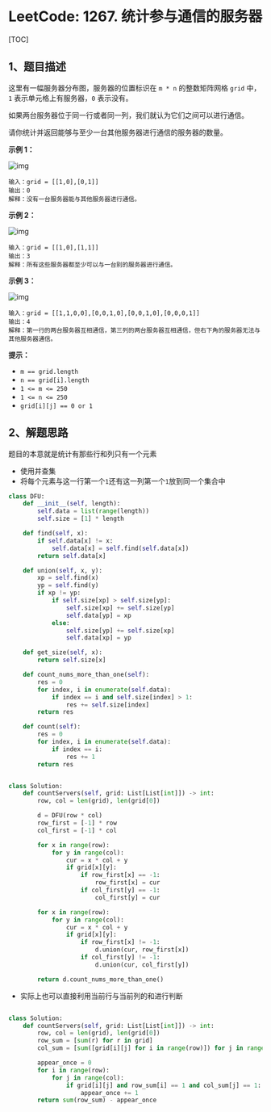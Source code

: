 # LeetCode: 1267. 统计参与通信的服务器

[TOC]

## 1、题目描述

这里有一幅服务器分布图，服务器的位置标识在 `m * n` 的整数矩阵网格 `grid` 中，`1` 表示单元格上有服务器，`0` 表示没有。

如果两台服务器位于同一行或者同一列，我们就认为它们之间可以进行通信。

请你统计并返回能够与至少一台其他服务器进行通信的服务器的数量。

 

**示例 1：**

![img](http://markdown-images-1251766755.cos.ap-beijing.myqcloud.com/notebook/2019-11-24-063825.jpg)



```
输入：grid = [[1,0],[0,1]]
输出：0
解释：没有一台服务器能与其他服务器进行通信。
```


**示例 2：**

![img](http://markdown-images-1251766755.cos.ap-beijing.myqcloud.com/notebook/2019-11-24-063831.jpg)

```
输入：grid = [[1,0],[1,1]]
输出：3
解释：所有这些服务器都至少可以与一台别的服务器进行通信。
```


**示例 3：**

![img](http://markdown-images-1251766755.cos.ap-beijing.myqcloud.com/notebook/2019-11-24-063841.jpg)

```
输入：grid = [[1,1,0,0],[0,0,1,0],[0,0,1,0],[0,0,0,1]]
输出：4
解释：第一行的两台服务器互相通信，第三列的两台服务器互相通信，但右下角的服务器无法与其他服务器通信。
```

**提示：**

-   `m == grid.length`
-   `n == grid[i].length`
-   `1 <= m <= 250`
-   `1 <= n <= 250`
-   `grid[i][j] == 0 or 1`



## 2、解题思路

题目的本意就是统计有那些行和列只有一个元素

-   使用并查集
-   将每个元素与这一行第一个`1`还有这一列第一个`1`放到同一个集合中



```python
class DFU:
    def __init__(self, length):
        self.data = list(range(length))
        self.size = [1] * length

    def find(self, x):
        if self.data[x] != x:
            self.data[x] = self.find(self.data[x])
        return self.data[x]

    def union(self, x, y):
        xp = self.find(x)
        yp = self.find(y)
        if xp != yp:
            if self.size[xp] > self.size[yp]:
                self.size[xp] += self.size[yp]
                self.data[yp] = xp
            else:
                self.size[yp] += self.size[xp]
                self.data[xp] = yp

    def get_size(self, x):
        return self.size[x]

    def count_nums_more_than_one(self):
        res = 0
        for index, i in enumerate(self.data):
            if index == i and self.size[index] > 1:
                res += self.size[index]
        return res

    def count(self):
        res = 0
        for index, i in enumerate(self.data):
            if index == i:
                res += 1
        return res


class Solution:
    def countServers(self, grid: List[List[int]]) -> int:
        row, col = len(grid), len(grid[0])

        d = DFU(row * col)
        row_first = [-1] * row
        col_first = [-1] * col

        for x in range(row):
            for y in range(col):
                cur = x * col + y
                if grid[x][y]:
                    if row_first[x] == -1:
                        row_first[x] = cur
                    if col_first[y] == -1:
                        col_first[y] = cur

        for x in range(row):
            for y in range(col):
                cur = x * col + y
                if grid[x][y]:
                    if row_first[x] != -1:
                        d.union(cur, row_first[x])
                    if col_first[y] != -1:
                        d.union(cur, col_first[y])

        return d.count_nums_more_than_one()

```



-   实际上也可以直接利用当前行与当前列的和进行判断



```python

class Solution:
    def countServers(self, grid: List[List[int]]) -> int:
        row, col = len(grid), len(grid[0])
        row_sum = [sum(r) for r in grid]
        col_sum = [sum([grid[i][j] for i in range(row)]) for j in range(col)]

        appear_once = 0
        for i in range(row):
            for j in range(col):
                if grid[i][j] and row_sum[i] == 1 and col_sum[j] == 1:
                    appear_once += 1
        return sum(row_sum) - appear_once
```

